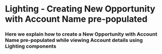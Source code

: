 # Lighting - Creating New Opportunity with Account Name pre-populated

### Here we explain how to create a New Opportunity  with Account Name pre-populated while viewing Account details using Lighting components
